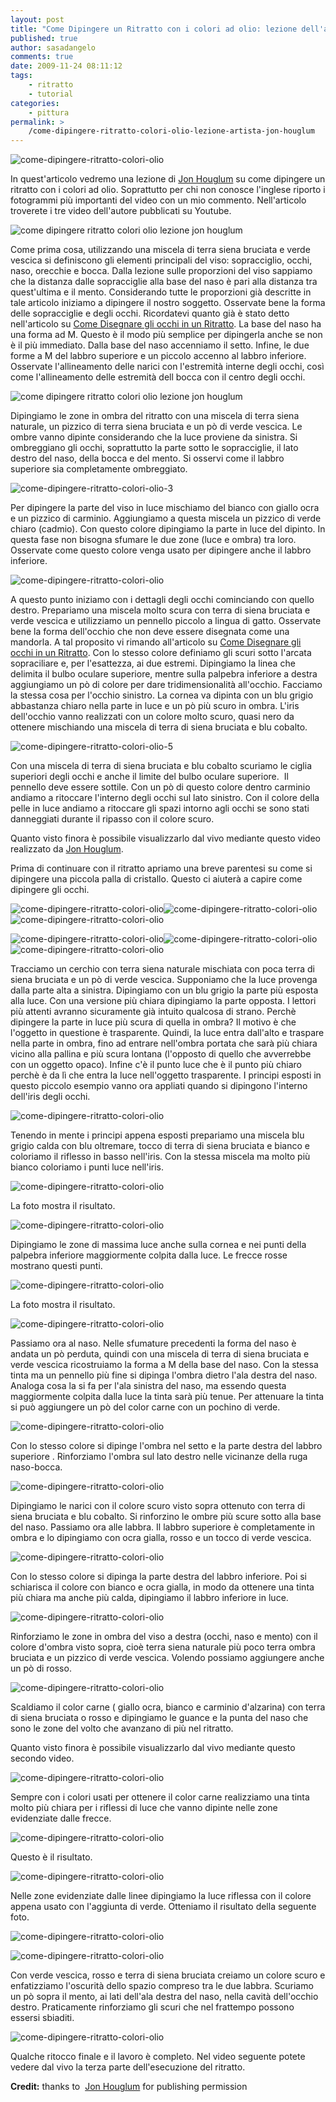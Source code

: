 ```yaml
---
layout: post
title: "Come Dipingere un Ritratto con i colori ad olio: lezione dell'artista Jon Houglum"
published: true
author: sasadangelo
comments: true
date: 2009-11-24 08:11:12
tags:
    - ritratto
    - tutorial
categories:
    - pittura
permalink: >
    /come-dipingere-ritratto-colori-olio-lezione-artista-jon-houglum
---
```


![come-dipingere-ritratto-colori-olio](https://www.disegnoepittura.it/wp-content/uploads/come-dipingere-ritratto-colori-olio-27.jpg "come-dipingere-ritratto-colori-olio")

In quest'articolo vedremo una lezione di [Jon Houglum](http://www.houglumfineart.com/) su come dipingere un ritratto con i colori ad olio. Soprattutto per chi non conosce l'inglese riporto i fotogrammi più importanti del video con un mio commento. Nell'articolo troverete i tre video dell'autore pubblicati su Youtube.

![come dipingere ritratto colori olio lezione jon houglum](https://www.disegnoepittura.it/wp-content/uploads/portrait-1.jpg "come dipingere ritratto colori olio lezione jon houglum")

Come prima cosa, utilizzando una miscela di terra siena bruciata e verde vescica si definiscono gli elementi principali del viso: sopracciglio, occhi, naso, orecchie e bocca. Dalla lezione sulle proporzioni del viso sappiamo che la distanza dalle sopracciglie alla base del naso è pari alla distanza tra quest'ultima e il mento. Considerando tutte le proporzioni già descritte in tale articolo iniziamo a dipingere il nostro soggetto. Osservate bene la forma delle sopracciglie e degli occhi. Ricordatevi quanto già è stato detto nell'articolo su [Come Disegnare gli occhi in un Ritratto](https://www.disegnoepittura.it/come-disegnare-occhi-ritratto/). La base del naso ha una forma ad M. Questo è il modo più semplice per dipingerla anche se non è il più immediato. Dalla base del naso accenniamo il setto. Infine, le due forme a M del labbro superiore e un piccolo accenno al labbro inferiore. Osservate l'allineamento delle narici con l'estremità interne degli occhi, così come l'allineamento delle estremità dell bocca con il centro degli occhi.

![come dipingere ritratto colori olio lezione jon houglum](https://www.disegnoepittura.it/wp-content/uploads/portrait-2.jpg "come dipingere ritratto colori olio lezione jon houglum")

Dipingiamo le zone in ombra del ritratto con una miscela di terra siena naturale, un pizzico di terra siena bruciata e un pò di verde vescica. Le ombre vanno dipinte considerando che la luce proviene da sinistra. Si ombreggiano gli occhi, soprattutto la parte sotto le sopracciglie, il lato destro del naso, della bocca e del mento. Si osservi come il labbro  superiore sia completamente ombreggiato.

![come-dipingere-ritratto-colori-olio-3](https://www.disegnoepittura.it/wp-content/uploads/come-dipingere-ritratto-colori-olio-3.jpg "come-dipingere-ritratto-colori-olio")

Per dipingere la parte del viso in luce mischiamo del bianco con giallo ocra e un pizzico di carminio. Aggiungiamo a questa miscela un pizzico di verde chiaro (cadmio). Con questo colore dipingiamo la parte in luce del dipinto. In questa fase non bisogna sfumare le due zone (luce e ombra) tra loro. Osservate come questo colore venga usato per dipingere anche il labbro inferiore.

![come-dipingere-ritratto-colori-olio](https://www.disegnoepittura.it/wp-content/uploads/come-dipingere-ritratto-colori-olio-4.jpg "come-dipingere-ritratto-colori-olio-4")

A questo punto iniziamo con i dettagli degli occhi cominciando con quello destro. Prepariamo una miscela molto scura con terra di siena bruciata e verde vescica e utilizziamo un pennello piccolo a lingua di gatto. Osservate bene la forma dell'occhio che non deve essere disegnata come una mandorla. A tal proposito vi rimando all'articolo su [Come Disegnare gli occhi in un Ritratto](https://www.disegnoepittura.it/come-disegnare-occhi-ritratto/). Con lo stesso colore definiamo gli scuri sotto l'arcata sopraciliare e, per l'esattezza, ai due estremi. Dipingiamo la linea che delimita il bulbo oculare superiore, mentre sulla palpebra inferiore a destra aggiungiamo un pò di colore per dare tridimensionalità all'occhio. Facciamo la stessa cosa per l'occhio sinistro. La cornea va dipinta con un blu grigio abbastanza chiaro nella parte in luce e un pò più scuro in ombra. L'iris dell'occhio vanno realizzati con un colore molto scuro, quasi nero da ottenere mischiando una miscela di terra di siena bruciata e blu cobalto.

![come-dipingere-ritratto-colori-olio-5](https://www.disegnoepittura.it/wp-content/uploads/come-dipingere-ritratto-colori-olio-5.jpg "come-dipingere-ritratto-colori-olio")

Con una miscela di terra di siena bruciata e blu cobalto scuriamo le ciglia superiori degli occhi e anche il limite del bulbo oculare superiore.  Il pennello deve essere sottile. Con un pò di questo colore dentro carminio andiamo a ritoccare l'interno degli occhi sul lato sinistro. Con il colore della pelle in luce andiamo a ritoccare gli spazi intorno agli occhi se sono stati danneggiati durante il ripasso con il colore scuro.

Quanto visto finora è possibile visualizzarlo dal vivo mediante questo video realizzato da [Jon Houglum](http://www.houglumfineart.com/).

Prima di continuare con il ritratto apriamo una breve parentesi su come si dipingere una piccola palla di cristallo. Questo ci aiuterà a capire come dipingere gli occhi.

![come-dipingere-ritratto-colori-olio](https://www.disegnoepittura.it/wp-content/uploads/come-dipingere-ritratto-colori-olio-6.jpg "come-dipingere-ritratto-colori-olio")![come-dipingere-ritratto-colori-olio](https://www.disegnoepittura.it/wp-content/uploads/come-dipingere-ritratto-colori-olio-7.jpg "come-dipingere-ritratto-colori-olio")![come-dipingere-ritratto-colori-olio](https://www.disegnoepittura.it/wp-content/uploads/come-dipingere-ritratto-colori-olio-8.jpg "come-dipingere-ritratto-colori-olio")

![come-dipingere-ritratto-colori-olio](https://www.disegnoepittura.it/wp-content/uploads/come-dipingere-ritratto-colori-olio-9.jpg "come-dipingere-ritratto-colori-olio")![come-dipingere-ritratto-colori-olio](https://www.disegnoepittura.it/wp-content/uploads/come-dipingere-ritratto-colori-olio-10.jpg "come-dipingere-ritratto-colori-olio")![come-dipingere-ritratto-colori-olio](https://www.disegnoepittura.it/wp-content/uploads/come-dipingere-ritratto-colori-olio-11.jpg "come-dipingere-ritratto-colori-olio")

Tracciamo un cerchio con terra siena naturale mischiata con poca terra di siena bruciata e un pò di verde vescica. Supponiamo che la luce provenga dalla parte alta a sinistra. Dipingiamo con un blu grigio la parte più esposta alla luce. Con una versione più chiara dipingiamo la parte opposta. I lettori più attenti avranno sicuramente già intuito qualcosa di strano. Perchè dipingere la parte in luce più scura di quella in ombra? Il motivo è che l'oggetto in questione è trasparente. Quindi, la luce entra dall'alto e traspare nella parte in ombra, fino ad entrare nell'ombra portata che sarà più chiara vicino alla pallina e più scura lontana (l'opposto di quello che avverrebbe con un oggetto opaco). Infine c'è il punto luce che è il punto più chiaro perchè è da lì che entra la luce nell'oggetto trasparente. I principi esposti in questo piccolo esempio vanno ora appliati quando si dipingono l'interno dell'iris degli occhi.

![come-dipingere-ritratto-colori-olio](https://www.disegnoepittura.it/wp-content/uploads/come-dipingere-ritratto-colori-olio-12.jpg "come-dipingere-ritratto-colori-olio")

Tenendo in mente i principi appena esposti prepariamo una miscela blu grigio calda con blu oltremare, tocco di terra di siena bruciata e bianco e coloriamo il riflesso in basso nell'iris. Con la stessa miscela ma molto più bianco coloriamo i punti luce nell'iris.

![come-dipingere-ritratto-colori-olio](https://www.disegnoepittura.it/wp-content/uploads/come-dipingere-ritratto-colori-olio-13.jpg "come-dipingere-ritratto-colori-olio")

La foto mostra il risultato.

![come-dipingere-ritratto-colori-olio](https://www.disegnoepittura.it/wp-content/uploads/come-dipingere-ritratto-colori-olio-14.jpg "come-dipingere-ritratto-colori-olio")

Dipingiamo le zone di massima luce anche sulla cornea e nei punti della palpebra inferiore maggiormente colpita dalla luce. Le frecce rosse mostrano questi punti.

![come-dipingere-ritratto-colori-olio](https://www.disegnoepittura.it/wp-content/uploads/come-dipingere-ritratto-colori-olio-15.jpg "come-dipingere-ritratto-colori-olio")

La foto mostra il risultato.

![come-dipingere-ritratto-colori-olio](https://www.disegnoepittura.it/wp-content/uploads/come-dipingere-ritratto-colori-olio-16.jpg "come-dipingere-ritratto-colori-olio")

Passiamo ora al naso. Nelle sfumature precedenti la forma del naso è andata un pò perduta, quindi con una miscela di terra di siena bruciata e verde vescica ricostruiamo la forma a M della base del naso. Con la stessa tinta ma un pennello più fine si dipinga l'ombra dietro l'ala destra del naso. Analoga cosa la si fa per l'ala sinistra del naso, ma essendo questa maggiormente colpita dalla luce la tinta sarà più tenue. Per attenuare la tinta si può aggiungere un pò del color carne con un pochino di verde.

![come-dipingere-ritratto-colori-olio](https://www.disegnoepittura.it/wp-content/uploads/come-dipingere-ritratto-colori-olio-17.jpg "come-dipingere-ritratto-colori-olio")

Con lo stesso colore si dipinge l'ombra nel setto e la parte destra del labbro superiore . Rinforziamo l'ombra sul lato destro nelle vicinanze della ruga naso-bocca.

![come-dipingere-ritratto-colori-olio](https://www.disegnoepittura.it/wp-content/uploads/come-dipingere-ritratto-colori-olio-18.jpg "come-dipingere-ritratto-colori-olio")

Dipingiamo le narici con il colore scuro visto sopra ottenuto con terra di siena bruciata e blu cobalto. Si rinforzino le ombre più scure sotto alla base del naso. Passiamo ora alle labbra. Il labbro superiore è completamente in ombra e lo dipingiamo con ocra gialla, rosso e un tocco di verde vescica.

![come-dipingere-ritratto-colori-olio](https://www.disegnoepittura.it/wp-content/uploads/come-dipingere-ritratto-colori-olio-19.jpg "come-dipingere-ritratto-colori-olio")

Con lo stesso colore si dipinga la parte destra del labbro inferiore. Poi si schiarisca il colore con bianco e ocra gialla, in modo da ottenere una tinta più chiara ma anche più calda, dipingiamo il labbro inferiore in luce.

![come-dipingere-ritratto-colori-olio](https://www.disegnoepittura.it/wp-content/uploads/come-dipingere-ritratto-colori-olio-20.jpg "come-dipingere-ritratto-colori-olio")

Rinforziamo le zone in ombra del viso a destra (occhi, naso e mento) con il colore d'ombra visto sopra, cioè terra siena naturale più poco terra ombra bruciata e un pizzico di verde vescica. Volendo possiamo aggiungere anche un pò di rosso.

![come-dipingere-ritratto-colori-olio](https://www.disegnoepittura.it/wp-content/uploads/come-dipingere-ritratto-colori-olio-21.jpg "come-dipingere-ritratto-colori-olio")

Scaldiamo il color carne ( giallo ocra, bianco e carminio d'alzarina) con terra di siena bruciata o rosso e dipingiamo le guance e la punta del naso che sono le zone del volto che avanzano di più nel ritratto.

Quanto visto finora è possibile visualizzarlo dal vivo mediante questo secondo video.

![come-dipingere-ritratto-colori-olio](https://www.disegnoepittura.it/wp-content/uploads/come-dipingere-ritratto-colori-olio-22.jpg "come-dipingere-ritratto-colori-olio")

Sempre con i colori usati per ottenere il color carne realizziamo una tinta molto più chiara per i riflessi di luce che vanno dipinte nelle zone evidenziate dalle frecce.

![come-dipingere-ritratto-colori-olio](https://www.disegnoepittura.it/wp-content/uploads/come-dipingere-ritratto-colori-olio-23.jpg)

Questo è il risultato.

![come-dipingere-ritratto-colori-olio](https://www.disegnoepittura.it/wp-content/uploads/come-dipingere-ritratto-colori-olio-24.jpg "come-dipingere-ritratto-colori-olio")

Nelle zone evidenziate dalle linee dipingiamo la luce riflessa con il colore appena usato con l'aggiunta di verde. Otteniamo il risultato della seguente foto.

![come-dipingere-ritratto-colori-olio](https://www.disegnoepittura.it/wp-content/uploads/come-dipingere-ritratto-colori-olio-25.jpg "come-dipingere-ritratto-colori-olio")

![come-dipingere-ritratto-colori-olio](https://www.disegnoepittura.it/wp-content/uploads/come-dipingere-ritratto-colori-olio-26.jpg "come-dipingere-ritratto-colori-olio")

Con verde vescica, rosso e terra di siena bruciata creiamo un colore scuro e enfatizziamo l'oscurità dello spazio compreso tra le due labbra. Scuriamo un pò sopra il mento, ai lati dell'ala destra del naso, nella cavità dell'occhio destro. Praticamente rinforziamo gli scuri che nel frattempo possono essersi sbiaditi.

![come-dipingere-ritratto-colori-olio](https://www.disegnoepittura.it/wp-content/uploads/come-dipingere-ritratto-colori-olio-27.jpg "come-dipingere-ritratto-colori-olio")

Qualche ritocco finale e il lavoro è completo. Nel video seguente potete vedere dal vivo la terza parte dell'esecuzione del ritratto.

**Credit:** thanks to  [Jon Houglum](http://www.houglumfineart.com/) for publishing permission[](http://www.houglumfineart.com/)
